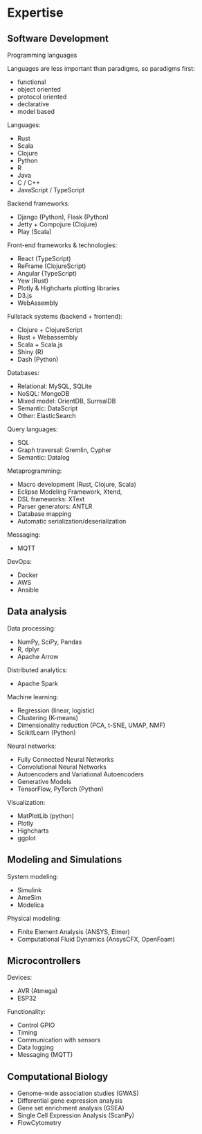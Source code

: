 # Expertise

## Software Development

Programming languages

Languages are less important than paradigms, so paradigms first:
  - functional
  - object oriented
  - protocol oriented
  - declarative
  - model based

Languages:
  - Rust
  - Scala
  - Clojure
  - Python
  - R
  - Java 
  - C / C++
  - JavaScript / TypeScript

Backend frameworks:
  - Django (Python), Flask (Python)
  - Jetty + Compojure (Clojure) 
  - Play (Scala)

Front-end frameworks & technologies:
  - React (TypeScript)
  - ReFrame (ClojureScript)
  - Angular (TypeScript)
  - Yew (Rust)
  - Plotly & Highcharts plotting libraries
  - D3.js
  - WebAssembly

Fullstack systems (backend + frontend):
  - Clojure + ClojureScript
  - Rust + Webassembly
  - Scala + Scala.js
  - Shiny (R)
  - Dash (Python)

Databases:
  - Relational: MySQL, SQLite
  - NoSQL: MongoDB
  - Mixed model: OrientDB, SurrealDB
  - Semantic: DataScript
  - Other: ElasticSearch

Query languages:
  - SQL
  - Graph traversal: Gremlin, Cypher
  - Semantic: Datalog

Metaprogramming:
  - Macro development (Rust, Clojure, Scala)
  - Eclipse Modeling Framework, Xtend, 
  - DSL frameworks: XText
  - Parser generators: ANTLR
  - Database mapping
  - Automatic serialization/deserialization

Messaging:
  - MQTT

DevOps:
  - Docker
  - AWS
  - Ansible

## Data analysis

Data processing:
  - NumPy, SciPy, Pandas
  - R, dplyr
  - Apache Arrow

Distributed analytics:
  - Apache Spark

Machine learning:
  - Regression (linear, logistic)
  - Clustering (K-means)
  - Dimensionality reduction (PCA, t-SNE, UMAP, NMF)
  - ScikitLearn (Python)

Neural networks:
  - Fully Connected Neural Networks
  - Convolutional Neural Networks
  - Autoencoders and Variational Autoencoders
  - Generative Models
  - TensorFlow, PyTorch (Python)

Visualization:
  - MatPlotLib (python)
  - Plotly
  - Highcharts
  - ggplot

## Modeling and Simulations

System modeling:
  - Simulink
  - AmeSim
  - Modelica

Physical modeling:
  - Finite Element Analysis (ANSYS, Elmer)
  - Computational Fluid Dynamics (AnsysCFX, OpenFoam)

## Microcontrollers

Devices:
  - AVR (Atmega)
  - ESP32

Functionality:
  - Control GPIO
  - Timing
  - Communication with sensors
  - Data logging
  - Messaging (MQTT)

## Computational Biology

- Genome-wide association studies (GWAS)
- Differential gene expression analysis
- Gene set enrichment analysis (GSEA)
- Single Cell Expression Analysis (ScanPy)
- FlowCytometry
